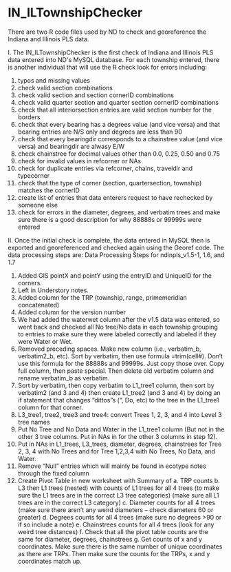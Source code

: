 # IN_ILTownshipChecker

There are two R code files used by ND to check and georeference the Indiana and Illinois PLS data.

I. The IN_ILTownshipChecker is the first check of Indiana and Illinois PLS data entered into ND's MySQL database.  For each township entered, there is another individual that will use the R check look for errors including:

1. typos and missing values
2. check valid section combinations
3. check valid section and section cornerID combinations
4. check valid quarter section and quarter section cornerID combinations
5. check that all interiorsection entries are valid section number for the borders
6. check that every bearing has a degrees value (and vice versa) and that bearing entries are N/S only and degrees are less than 90
7. check that every bearingdir corresponds to a chainstree value (and vice versa) and bearingdir are alwasy E/W
8. check chainstree for decimal values other than 0.0, 0.25, 0.50 and 0.75 
9. check for invalid values in refcorner or NAs
10. check for duplicate entries via refcorner, chains, traveldir and typecorner
11. check that the type of corner (section, quartersection, township) matches the cornerID
12. create list of entries that data enterers request to have rechecked by someone else
13. check for errors in the diameter, degrees, and verbatim trees and make sure there is a good description for why 88888s or 99999s were entered

II. Once the initial check is complete, the data entered in MySQL then is exported and georeferenced and checked again using the Georef code.  The data processing steps are:
Data Processing  Steps for ndinpls_v1.5-1, 1.6, and 1.7
1.	Added GIS pointX and pointY using the entryID and UniqueID for the corners.
2.	Left in Understory notes.
3.	Added column for the TRP (township, range, primemeridian concatenated)
4.	Added column for the version number
5.	We had added the waterwet column after the v1.5 data was entered, so went back and checked all No tree/No data in each township grouping to entries to make sure they were labeled correctly and labeled if they were Water or Wet.  
6.	Removed preceding spaces. Make new column (i.e., verbatim_b, verbatim2_b, etc). Sort by verbatim, then use formula =trim(cell#). Don’t use this formula for the 88888s and 99999s. Just copy those over.  Copy full column, then paste special. Then delete old verbatim column and rename verbatim_b as verbatim. 
7.	Sort by verbatim, then copy verbatim to L1_tree1 column, then sort by verbatim2 (and 3 and 4) then create L1_tree2 (and 3 and 4) by doing an if statement that changes “dittos”s (“, Do, etc) to the tree in the L1_tree1 column for that corner.  
8.	L3_tree1, tree2, tree3 and tree4: convert Trees 1, 2, 3, and 4 into Level 3 tree names 
9.	Put No Tree and No Data and Water in the L1_tree1 column (But not in the other 3 tree columns. Put in NAs in for the other 3 columns in step 12). 
10.	Put in NAs in L1_trees, L3_trees, diameter, degrees, chainstrees for Tree 2, 3, 4 with No Trees and for Tree 1,2,3,4 with No Trees, No Data, and Water. 
11.	Remove “Null” entries which will mainly be found in ecotype notes through the fixed column
13.	Create Pivot Table in new worksheet with Summary of 
a.	TRP counts 
b.	L3 then L1 trees (nested) with counts of L1 trees for all 4 trees (to make sure the L1 trees are in the correct L3 tree categories) (make sure all L1 trees are in the correct L3 category)
c.	Diameter counts for all 4 trees (make sure there aren’t any weird diameters – check diameters 60 or greater)
d.	Degrees counts for all 4 trees (make sure no degrees >90 or if so include a note) 
e.	Chainstrees counts for all 4 trees (look for any weird tree distances) 
f.	Check that all the pivot table counts are the same for diameter, degrees, chainstrees 
g.	Get counts of x and y coordinates. Make sure there is the same number of unique coordinates as there are TRPs.  Then make sure the counts for the TRPs, x and y coordinates match up. 
